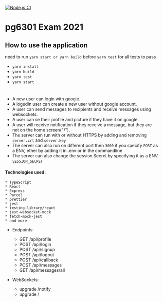 [![Node.js CI](https://github.com/97krihop/pg6301eksamen/actions/workflows/node.js.yml/badge.svg?branch=main)](https://github.com/97krihop/pg6301eksamen/actions/workflows/node.js.yml)

# pg6301 Exam 2021
## How to use the application ##
 need to run `yarn start or yarn build` before `yarn test` for all tests to pass
 - `yarn install`
 - `yarn build`
 - `yarn test`
 - `yarn start`

# 

- A new user can login with google.
- A logedin user can create a new user without google account.
- A user can send messages to recipients and receive messages using websockets.
- A user can se their profile and picture if they have it on google.
- A user will receive notification if they receive a message, but they are not on the home screen("/").
- The server can run with or without HTTPS by adding and removing `server.crt` and `server.key`
- The server can also run on different port then `3000` if you specify `PORT` as a ENV, ether by adding it in .env or in
  the commandline
- The server can also change the session Secret by specifying it as a ENV `SESSION_SECRET`

#### Technologies used:

    * TypeScript
    * React
    * Express
    * Parcel
    * prettier
    * jest
    * testing-library/react
    * jest-websocket-mock
    * fetch-mock-jest
    * and more

* Endpoints:
    * GET /api/profile
    * POST /api/login
    * POST /api/signup
    * POST /api/logout
    * POST /api/callback
    * POST /api/messages
    * GET /api/messages/all
  
* WebSockets:
    * upgrade /notify
    * upgrade /
